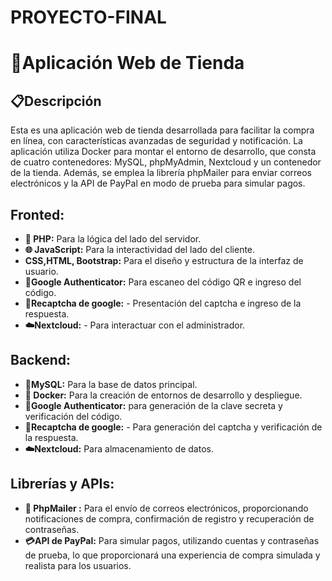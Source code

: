 # PROYECTO-FINAL
 # 🛒Aplicación Web de Tienda 
 ## 📋Descripción 
Esta es una aplicación web de tienda desarrollada para facilitar la compra en línea, con características avanzadas de seguridad y notificación. La aplicación utiliza Docker para montar el entorno de desarrollo, que consta de cuatro contenedores: MySQL, phpMyAdmin, Nextcloud y un contenedor de la tienda. Además, se emplea la librería phpMailer para enviar correos electrónicos y la API de PayPal en modo de prueba para simular pagos.  
 ## Fronted:
- **🐘 PHP:** Para la lógica del lado del servidor.
-  **🌐 JavaScript:** Para la interactividad del lado del cliente.
-  **CSS,HTML, Bootstrap:** Para el diseño y estructura de la interfaz de usuario.
- **🔐Google Authenticator:** Para escaneo del código QR e ingreso del código.
- **🔐Recaptcha de google:** - Presentación del captcha e ingreso de la respuesta.
- **☁️Nextcloud:** - Para interactuar con el administrador.

## Backend: 
- **🐬MySQL:** Para la base de datos principal.
-  **🐳 Docker:** Para la creación de entornos de desarrollo y despliegue.
-  **🔐Google Authenticator:** para generación de la clave secreta y verificación del
código.
- **🔐Recaptcha de google:** - Para generación del captcha y verificación de la
respuesta.
- **☁️Nextcloud:** Para almacenamiento de datos.

## Librerías y APIs: 
- **📧 PhpMailer :** Para el envío de correos electrónicos, proporcionando
notificaciones de compra, confirmación de registro y recuperación de contraseñas.
-  **💳API de PayPal:**  Para simular pagos, utilizando cuentas y contraseñas de prueba,
lo que proporcionará una experiencia de compra simulada y realista para los usuarios.

